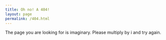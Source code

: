 ```yaml
---
title: Oh no! A 404!
layout: page
permalink: /404.html
---
```


The page you are looking for is imaginary. Please multiply by i and try again.
